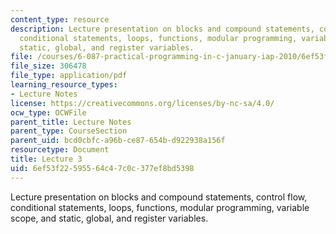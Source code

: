 ```yaml
---
content_type: resource
description: Lecture presentation on blocks and compound statements, control flow,
  conditional statements, loops, functions, modular programming, variable scope, and
  static, global, and register variables.
file: /courses/6-087-practical-programming-in-c-january-iap-2010/6ef53f22595564c47c0c377ef8bd5398_MIT6_087IAP10_lec03.pdf
file_size: 306478
file_type: application/pdf
learning_resource_types:
- Lecture Notes
license: https://creativecommons.org/licenses/by-nc-sa/4.0/
ocw_type: OCWFile
parent_title: Lecture Notes
parent_type: CourseSection
parent_uid: bcd0cbfc-a96b-ce87-654b-d922938a156f
resourcetype: Document
title: Lecture 3
uid: 6ef53f22-5955-64c4-7c0c-377ef8bd5398
---
```

Lecture presentation on blocks and compound statements, control flow, conditional statements, loops, functions, modular programming, variable scope, and static, global, and register variables.